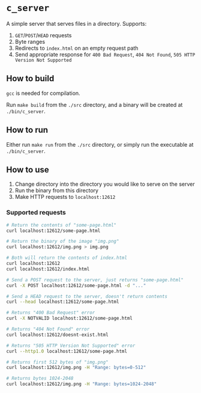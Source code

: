 # `c_server`

A simple server that serves files in a directory. Supports:

1) `GET`/`POST`/`HEAD` requests
2) Byte ranges
3) Redirects to `index.html` on an empty request path
4) Send appropriate response for `400 Bad Request`, `404 Not Found`, `505 HTTP Version Not Supported`

## How to build

`gcc` is needed for compilation.

Run `make build` from the `./src` directory, and a binary will be created at `./bin/c_server`.

## How to run

Either run `make run` from the `./src` directory, or simply run the executable at `./bin/c_server`.

## How to use

1) Change directory into the directory you would like to serve on the server
2) Run the binary from this directory
3) Make HTTP requests to `localhost:12612`

### Supported requests

```bash
# Return the contents of "some-page.html"
curl localhost:12612/some-page.html

# Return the binary of the image "img.png"
curl localhost:12612/img.png > img.png

# Both will return the contents of index.html
curl localhost:12612
curl localhost:12612/index.html

# Send a POST request to the server, just returns "some-page.html"
curl -X POST localhost:12612/some-page.html -d "..."

# Send a HEAD request to the server, doesn't return contents
curl --head localhost:12612/some-page.html

# Returns "400 Bad Request" error
curl -X NOTVALID localhost:12612/some-page.html

# Returns "404 Not Found" error
curl localhost:12612/doesnt-exist.html

# Returns "505 HTTP Version Not Supported" error
curl --http1.0 localhost:12612/some-page.html

# Returns first 512 bytes of "img.png"
curl localhost:12612/img.png -H "Range: bytes=0-512"

# Returns bytes 1024-2048
curl localhost:12612/img.png -H "Range: bytes=1024-2048"
```

